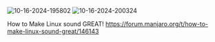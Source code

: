 ![10-16-2024-195802](https://github.com/user-attachments/assets/07921304-4a0f-46fe-b87c-271f22733881)
![10-16-2024-200324](https://github.com/user-attachments/assets/97dd30f7-1a08-434b-bd9b-d46dceaaef71)


How to Make Linux sound GREAT!
https://forum.manjaro.org/t/how-to-make-linux-sound-great/146143









